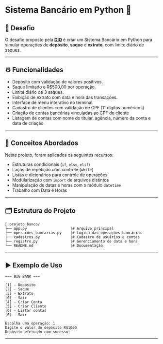# Sistema Bancário em Python 🏦

## 🎯 Desafio 

O desafio proposto pela **[DIO](https://web.dio.me/)** é criar um Sistema Bancário em Python para simular operações de **depósito**, **saque** e **extrato**, com limite diário de saques. 

---

## ⚙️ Funcionalidades 

- Depósito com validação de valores positivos.
- Saque limitado a R$500,00 por operação.
- Limite diário de 3 saques.
- Exibição de extrato com data e hora das transações.
- Interface de menu interativo no terminal.
- Cadastro de clientes com validação de CPF (11 dígitos numéricos)
- Criação de contas bancárias vinculadas ao CPF do cliente
- Listagem de contas com nome do titular, agência, número da conta e data de criação
---

## 🧠 Conceitos Abordados 
Neste projeto, foram aplicados os seguintes recursos:

- Estruturas condicionais (`if`, `else`, `elif`)
- Laços de repetição com controle (`while`)
- Listas e dicionários para controle de operações
- Modularização com `import` de arquivos distintos
- Manipulação de datas e horas com o módulo `datetime`
- Trabalho com Data e Horas
---

## 🗂️ Estrutura do Projeto

```
📁 projeto_banco/
├── app.py                    |# Arquivo principal 
├── operacoes_bancarias.py    |# Lógica das operações bancárias
├── cadastros.py              |# Cadastro de usuários e contas
├── registro.py               |# Gerenciamento de data e hora
└── README.md                 |# Documentação
```
---

## ▶️ Exemplo de Uso
```
=== BIG BANK ===

[1] - Depósito
[2] - Saque
[3] - Extrato
[0] - Sair
[4] - Criar Conta
[5] - Criar Cliente
[6] - Listar contas
[0] - Sair

Escolha uma operação: 1
Digite o valor do depósito R$1000
Depósito efetuado com sucesso!
```
---
